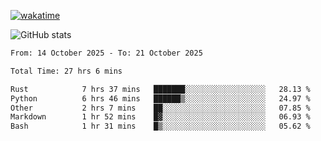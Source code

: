 [![wakatime](https://wakatime.com/badge/user/ef685785-b2de-4416-b5c6-df540c453238.svg)](https://wakatime.com/@ef685785-b2de-4416-b5c6-df540c453238)

![GitHub stats](https://github-readme-stats.vercel.app/api?username=songhahaha66)
<!--START_SECTION:waka-->

```txt
From: 14 October 2025 - To: 21 October 2025

Total Time: 27 hrs 6 mins

Rust            7 hrs 37 mins   ███████░░░░░░░░░░░░░░░░░░   28.13 %
Python          6 hrs 46 mins   ██████▒░░░░░░░░░░░░░░░░░░   24.97 %
Other           2 hrs 7 mins    ██░░░░░░░░░░░░░░░░░░░░░░░   07.85 %
Markdown        1 hr 52 mins    █▓░░░░░░░░░░░░░░░░░░░░░░░   06.93 %
Bash            1 hr 31 mins    █▒░░░░░░░░░░░░░░░░░░░░░░░   05.62 %
```

<!--END_SECTION:waka-->
